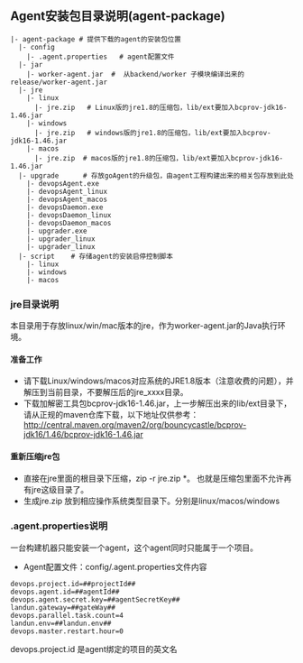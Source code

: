 

## Agent安装包目录说明(agent-package)

```
|- agent-package # 提供下载的agent的安装包位置
  |- config   
    |- .agent.properties   # agent配置文件
  |- jar
    |- worker-agent.jar  #  从backend/worker 子模块编译出来的release/worker-agent.jar
  |- jre  
    |- linux
      |- jre.zip   # Linux版的jre1.8的压缩包，lib/ext要加入bcprov-jdk16-1.46.jar
    |- windows
      |- jre.zip   # windows版的jre1.8的压缩包，lib/ext要加入bcprov-jdk16-1.46.jar
    |- macos
      |- jre.zip  # macos版的jre1.8的压缩包，lib/ext要加入bcprov-jdk16-1.46.jar
  |- upgrade      # 存放goAgent的升级包，由agent工程构建出来的相关包存放到此处
    |- devopsAgent.exe
    |- devopsAgent_linux
    |- devopsAgent_macos
    |- devopsDaemon.exe
    |- devopsDaemon_linux
    |- devopsDaemon_macos
    |- upgrader.exe
    |- upgrader_linux
    |- upgrader_linux
  |- script    # 存储agent的安装启停控制脚本
    |- linux
    |- windows
    |- macos
```

### jre目录说明

本目录用于存放linux/win/mac版本的jre，作为worker-agent.jar的Java执行环境。

#### 准备工作

- 请下载Linux/windows/macos对应系统的JRE1.8版本（注意收费的问题），并解压到当前目录，不要解压后的jre_xxxx目录。
- 下载加解密工具包bcprov-jdk16-1.46.jar，上一步解压出来的lib/ext目录下， 请从正规的maven仓库下载，以下地址仅供参考：
  http://central.maven.org/maven2/org/bouncycastle/bcprov-jdk16/1.46/bcprov-jdk16-1.46.jar

#### 重新压缩jre包

- 直接在jre里面的根目录下压缩，zip -r jre.zip *。 也就是压缩包里面不允许再有jre这级目录了。
- 生成jre.zip 放到相应操作系统类型目录下。分别是linux/macos/windows

### .agent.properties说明

一台构建机器只能安装一个agent，这个agent同时只能属于一个项目。

- Agent配置文件：config/.agent.properties文件内容
```
devops.project.id=##projectId##
devops.agent.id=##agentId##
devops.agent.secret.key=##agentSecretKey##
landun.gateway=##gateWay##
devops.parallel.task.count=4
landun.env=##landun.env##
devops.master.restart.hour=0
```

devops.project.id 是agent绑定的项目的英文名